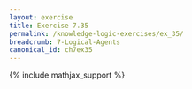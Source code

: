 ```yaml
---
layout: exercise
title: Exercise 7.35
permalink: /knowledge-logic-exercises/ex_35/
breadcrumb: 7-Logical-Agents
canonical_id: ch7ex35
---
```


{% include mathjax_support %}


